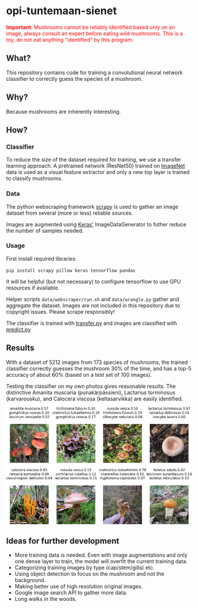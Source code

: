 # opi-tuntemaan-sienet

<span style="color:red"><b>Important</b>: Mushrooms cannot be reliably identified based only on an image, always consult an expert before eating wild mushrooms. This is a toy, do not eat anything "identified" by this program.</span>

## What?

This repository contains code for training a convolutional neural network classifier to correctly guess the species of a mushroom.

## Why?

Because mushrooms are inherently interesting.

## How?

### Classifier

To reduce the size of the dataset required for training, we 
use a transfer learning approach. A pretrained network (ResNet50) trained on [ImageNet](http://www.image-net.org/) data is used as a visual feature extractor and only a new top layer is trained to classify mushrooms. 

### Data

The python webscraping framework [scrapy](https://scrapy.org/) is used to gather an image dataset from several (more or less) reliable sources. 

Images are augmented using [Keras'](https://keras.io/) ImageDataGenerator to futher reduce the number of samples needed.

### Usage

First install required libraries:

``pip install scrapy pillow keras tensorflow pandas``

It will be helpful (but not necessary) to configure tensorflow to use GPU resources if available.

Helper scripts `data/webscraper/run.sh` and `data/wrangle.py`
gather and aggregate the dataset. 
Images are not included in this repository due to copyright issues.
Please scrape responsibly!

The classifier is trained with [transfer.py](./transfer.py) and images are classified with [predict.py](./predict.py)

## Results

With a dataset of 5212 images from 173 species of mushrooms,
the trained classifier correctly guesses the mushroom 30% of
the time, and has a top-5 accuracy of about 60% (based on a test set of 100 images).

Testing the classifier on my own photos gives reasonable results. The distinctive Amanita muscaria (punakärpässieni), Lactarius torminosus (karvarousku), and Calocera viscosa (keltasarvikka) are easily identified.

![](./img/results.png)

## Ideas for further development

- More training data is needed. Even with image augmentations and only one dense layer to train, the model will overfit the current training data. 
- Categorizing training images by type (cap/stem/gills) etc.
- Using object detection to focus on the mushroom and not the background. 
- Making better use of high resolution original images.
- Google image search API to gather more data.
- Long walks in the woods.
